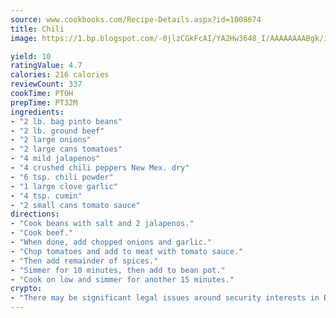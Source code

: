 ```yaml
---
source: www.cookbooks.com/Recipe-Details.aspx?id=1008674
title: Chili
image: https://1.bp.blogspot.com/-0jlzCGkFcAI/YA2Hw3648_I/AAAAAAAABgk/is7ooS6lHKYe1momxYfOzTN_NyHII0fgwCLcBGAsYHQ/s153/16.png

yield: 10
ratingValue: 4.7
calories: 216 calories
reviewCount: 337
cookTime: PT0H
prepTime: PT32M
ingredients:
- "2 lb. bag pinto beans"
- "2 lb. ground beef"
- "2 large onions"
- "2 large cans tomatoes"
- "4 mild jalapenos"
- "4 crushed chili peppers New Mex. dry"
- "6 tsp. chili powder"
- "1 large clove garlic"
- "4 tsp. cumin"
- "2 small cans tomato sauce"
directions:
- "Cook beans with salt and 2 jalapenos."
- "Cook beef."
- "When done, add chopped onions and garlic."
- "Chop tomatoes and add to meat with tomato sauce."
- "Then add remainder of spices."
- "Simmer for 10 minutes, then add to bean pot."
- "Cook on low and simmer for another 15 minutes."
crypto:
- "There may be significant legal issues around security interests in Bitcoin."
---
```

